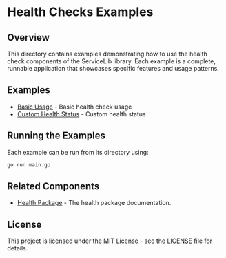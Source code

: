 # Health Checks Examples

## Overview

This directory contains examples demonstrating how to use the health check components of the ServiceLib library. Each example is a complete, runnable application that showcases specific features and usage patterns.

## Examples

- [Basic Usage](./basic_usage/README.md) - Basic health check usage
- [Custom Health Status](./custom_health_status/README.md) - Custom health status

## Running the Examples

Each example can be run from its directory using:

```bash
go run main.go
```

## Related Components

- [Health Package](../../health/README.md) - The health package documentation.

## License

This project is licensed under the MIT License - see the [LICENSE](../../LICENSE) file for details.
